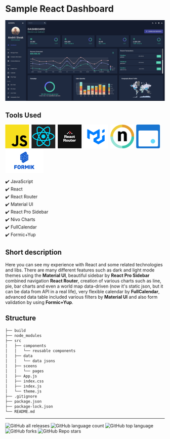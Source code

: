 # Sample React Dashboard

![](./presentation/react-admin-panel.png)

## Tools Used

<img src="./presentation/js.png" width="75" height="75" />&nbsp;
<img src="./presentation/react.png" width="75" height="75" />&nbsp;
<img src="./presentation/react-router.jpg" width="75" height="75" />&nbsp;
<img src="./presentation/mui.png" width="75" height="75" />&nbsp;
<img src="./presentation/nivo.png" width="75" height="75" />&nbsp;
<img src="./presentation/cal.png" width="75" height="75" />&nbsp;
<img src="./presentation/formik.webp" width="120" height="75" />&nbsp;

✔️ JavaScript\
✔️ React\
✔️ React Router\
✔️ Material UI\
✔️ React Pro Sidebar\
✔️ Nivo Charts\
✔️ FullCalendar\
✔️ Formic+Yup

## Short description

Here you can see my experience with React and some related technologies and libs. There are many different features such as dark and light mode themes using the **Material UI**, beautiful sidebar by **React Pro Sidebar** combined navigation **React Router**, creation of various charts such as line, pie, bar charts and even a world map data-driven (now it's static json, but it can be data from API in a real life), very flexible calendar by **FullCalendar**, advanced data table included various filters by **Material UI** and also form validation by using **Formic+Yup**.

## Structure
```
├── build
├── node_modules
├── src
│   ├── components
│   │   └── reusable components
│   ├── data
│   │   └── data jsons
│   ├── sceens
│   │   └── pages
│   ├── App.js
│   ├── index.css
│   ├── index.js
│   └── theme.js
├── .gitignore
├── package.json
├── package-lock.json
└── README.md
```
---
![GitHub all releases](https://img.shields.io/github/downloads/Andrey-Sivak/react-admin-panel/total)
![GitHub language count](https://img.shields.io/github/languages/count/Andrey-Sivak/react-admin-panel)
![GitHub top language](https://img.shields.io/github/languages/top/Andrey-Sivak/react-admin-panel?color=yellow)
![GitHub forks](https://img.shields.io/github/forks/Andrey-Sivak/react-admin-panel?style=social)
![GitHub Repo stars](https://img.shields.io/github/stars/Andrey-Sivak/react-admin-panel?style=social)